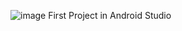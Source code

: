 ![image](https://github.com/Chiragbachani1608/FirstApplication/assets/107796393/3e18ea62-380f-473c-b388-54d598e91c22)
First Project in Android Studio
